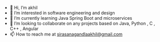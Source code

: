 - 👋 Hi, I’m akhil
- 👀 I’m interested in software engineering and design
- 🌱 I’m currently learning Java Spring Boot and microservices
- 💞️ I’m looking to collaborate on any projects based on Java, Python , C , C++ , Angular 
- 📫 How to reach me at sirasanagandlaakhil@gmail.com

<!---
akhilComcast/akhilComcast is a ✨ special ✨ repository because its `README.md` (this file) appears on your GitHub profile.
You can click the Preview link to take a look at your changes.
--->
